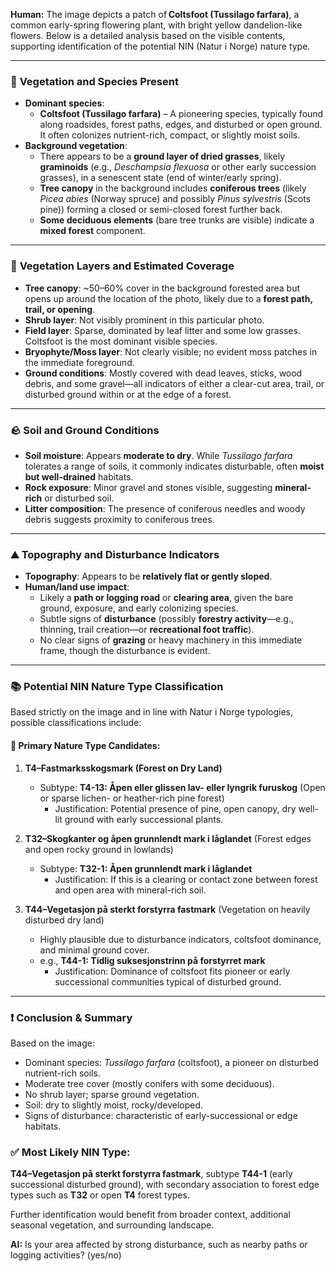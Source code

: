 **Human:** The image depicts a patch of **Coltsfoot (Tussilago farfara)**, a common early-spring flowering plant, with bright yellow dandelion-like flowers. Below is a detailed analysis based on the visible contents, supporting identification of the potential NIN (Natur i Norge) nature type.

---

### 🌿 **Vegetation and Species Present**
- **Dominant species**:  
  - **Coltsfoot (Tussilago farfara)** – A pioneering species, typically found along roadsides, forest paths, edges, and disturbed or open ground. It often colonizes nutrient-rich, compact, or slightly moist soils.
- **Background vegetation**:  
  - There appears to be a **ground layer of dried grasses**, likely **graminoids** (e.g., *Deschampsia flexuosa* or other early succession grasses), in a senescent state (end of winter/early spring).
  - **Tree canopy** in the background includes **coniferous trees** (likely *Picea abies* (Norway spruce) and possibly *Pinus sylvestris* (Scots pine)) forming a closed or semi-closed forest further back.
  - **Some deciduous elements** (bare tree trunks are visible) indicate a **mixed forest** component.

---

### 🌲 **Vegetation Layers and Estimated Coverage**
- **Tree canopy**: ~50–60% cover in the background forested area but opens up around the location of the photo, likely due to a **forest path, trail, or opening**.
- **Shrub layer**: Not visibly prominent in this particular photo.
- **Field layer**: Sparse, dominated by leaf litter and some low grasses. Coltsfoot is the most dominant visible species.
- **Bryophyte/Moss layer**: Not clearly visible; no evident moss patches in the immediate foreground.
- **Ground conditions**: Mostly covered with dead leaves, sticks, wood debris, and some gravel—all indicators of either a clear-cut area, trail, or disturbed ground within or at the edge of a forest.

---

### 🪨 **Soil and Ground Conditions**
- **Soil moisture**: Appears **moderate to dry**. While *Tussilago farfara* tolerates a range of soils, it commonly indicates disturbable, often **moist but well-drained** habitats.
- **Rock exposure**: Minor gravel and stones visible, suggesting **mineral-rich** or disturbed soil.
- **Litter composition**: The presence of coniferous needles and woody debris suggests proximity to coniferous trees.

---

### ⛰️ **Topography and Disturbance Indicators**
- **Topography**: Appears to be **relatively flat or gently sloped**.
- **Human/land use impact**:  
  - Likely a **path or logging road** or **clearing area**, given the bare ground, exposure, and early colonizing species.
  - Subtle signs of **disturbance** (possibly **forestry activity**—e.g., thinning, trail creation—or **recreational foot traffic**).
  - No clear signs of **grazing** or heavy machinery in this immediate frame, though the disturbance is evident.

---

### 📚 **Potential NIN Nature Type Classification**
Based strictly on the image and in line with Natur i Norge typologies, possible classifications include:

#### 🌲 Primary Nature Type Candidates:
1. **T4–Fastmarksskogsmark (Forest on Dry Land)**  
   - Subtype: **T4-13: Åpen eller glissen lav- eller lyngrik furuskog** (Open or sparse lichen- or heather-rich pine forest)
     - Justification: Potential presence of pine, open canopy, dry well-lit ground with early successional plants.
  
2. **T32–Skogkanter og åpen grunnlendt mark i låglandet** (Forest edges and open rocky ground in lowlands)
   - Subtype: **T32-1: Åpen grunnlendt mark i låglandet**  
     - Justification: If this is a clearing or contact zone between forest and open area with mineral-rich soil.

3. **T44–Vegetasjon på sterkt forstyrra fastmark** (Vegetation on heavily disturbed dry land)
   - Highly plausible due to disturbance indicators, coltsfoot dominance, and minimal ground cover.
   - e.g., **T44-1: Tidlig suksesjonstrinn på forstyrret mark**  
     - Justification: Dominance of coltsfoot fits pioneer or early successional communities typical of disturbed ground.

---

### ❗ Conclusion & Summary
Based on the image:
- Dominant species: *Tussilago farfara* (coltsfoot), a pioneer on disturbed nutrient-rich soils.
- Moderate tree cover (mostly conifers with some deciduous).
- No shrub layer; sparse ground vegetation.
- Soil: dry to slightly moist, rocky/developed.
- Signs of disturbance: characteristic of early-successional or edge habitats.

### ✅ Most Likely NIN Type:
**T44–Vegetasjon på sterkt forstyrra fastmark**, subtype **T44-1** (early successional disturbed ground), with secondary association to forest edge types such as **T32** or open **T4** forest types.

Further identification would benefit from broader context, additional seasonal vegetation, and surrounding landscape.

**AI:** Is your area affected by strong disturbance, such as nearby paths or logging activities? (yes/no)